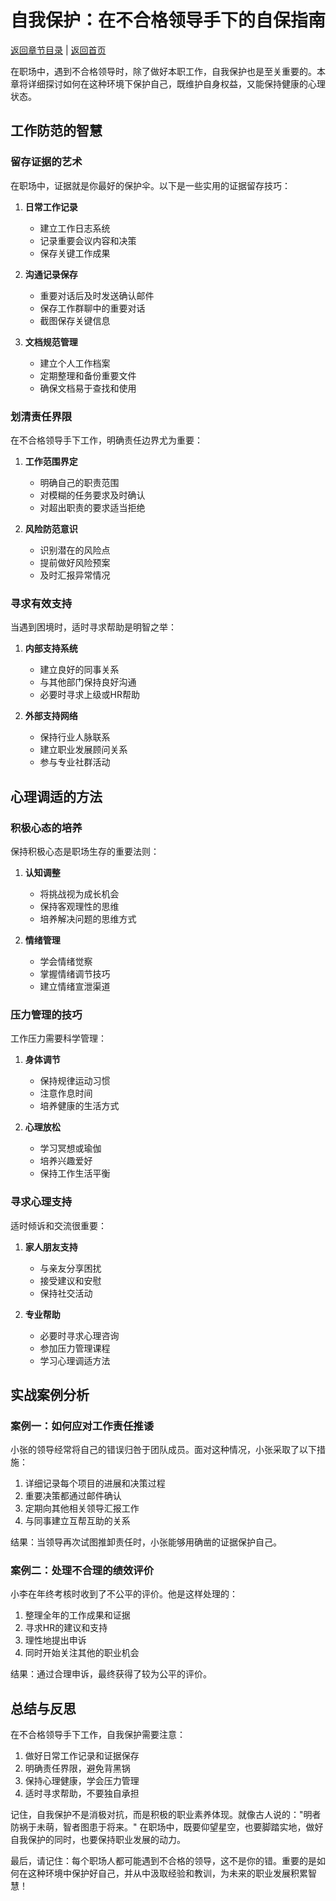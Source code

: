 # 自我保护：在不合格领导手下的自保指南

[返回章节目录](./index.md) | [返回首页](../README.md)

在职场中，遇到不合格领导时，除了做好本职工作，自我保护也是至关重要的。本章将详细探讨如何在这种环境下保护自己，既维护自身权益，又能保持健康的心理状态。

## 工作防范的智慧

### 留存证据的艺术

在职场中，证据就是你最好的保护伞。以下是一些实用的证据留存技巧：

1. **日常工作记录**
   - 建立工作日志系统
   - 记录重要会议内容和决策
   - 保存关键工作成果

2. **沟通记录保存**
   - 重要对话后及时发送确认邮件
   - 保存工作群聊中的重要对话
   - 截图保存关键信息

3. **文档规范管理**
   - 建立个人工作档案
   - 定期整理和备份重要文件
   - 确保文档易于查找和使用

### 划清责任界限

在不合格领导手下工作，明确责任边界尤为重要：

1. **工作范围界定**
   - 明确自己的职责范围
   - 对模糊的任务要求及时确认
   - 对超出职责的要求适当拒绝

2. **风险防范意识**
   - 识别潜在的风险点
   - 提前做好风险预案
   - 及时汇报异常情况

### 寻求有效支持

当遇到困境时，适时寻求帮助是明智之举：

1. **内部支持系统**
   - 建立良好的同事关系
   - 与其他部门保持良好沟通
   - 必要时寻求上级或HR帮助

2. **外部支持网络**
   - 保持行业人脉联系
   - 建立职业发展顾问关系
   - 参与专业社群活动

## 心理调适的方法

### 积极心态的培养

保持积极心态是职场生存的重要法则：

1. **认知调整**
   - 将挑战视为成长机会
   - 保持客观理性的思维
   - 培养解决问题的思维方式

2. **情绪管理**
   - 学会情绪觉察
   - 掌握情绪调节技巧
   - 建立情绪宣泄渠道

### 压力管理的技巧

工作压力需要科学管理：

1. **身体调节**
   - 保持规律运动习惯
   - 注意作息时间
   - 培养健康的生活方式

2. **心理放松**
   - 学习冥想或瑜伽
   - 培养兴趣爱好
   - 保持工作生活平衡

### 寻求心理支持

适时倾诉和交流很重要：

1. **家人朋友支持**
   - 与亲友分享困扰
   - 接受建议和安慰
   - 保持社交活动

2. **专业帮助**
   - 必要时寻求心理咨询
   - 参加压力管理课程
   - 学习心理调适方法

## 实战案例分析

### 案例一：如何应对工作责任推诿

小张的领导经常将自己的错误归咎于团队成员。面对这种情况，小张采取了以下措施：

1. 详细记录每个项目的进展和决策过程
2. 重要决策都通过邮件确认
3. 定期向其他相关领导汇报工作
4. 与同事建立互帮互助的关系

结果：当领导再次试图推卸责任时，小张能够用确凿的证据保护自己。

### 案例二：处理不合理的绩效评价

小李在年终考核时收到了不公平的评价。他是这样处理的：

1. 整理全年的工作成果和证据
2. 寻求HR的建议和支持
3. 理性地提出申诉
4. 同时开始关注其他的职业机会

结果：通过合理申诉，最终获得了较为公平的评价。

## 总结与反思

在不合格领导手下工作，自我保护需要注意：

1. 做好日常工作记录和证据保存
2. 明确责任界限，避免背黑锅
3. 保持心理健康，学会压力管理
4. 适时寻求帮助，不要独自承担

记住，自我保护不是消极对抗，而是积极的职业素养体现。就像古人说的："明者防祸于未萌，智者图患于将来。" 在职场中，既要仰望星空，也要脚踏实地，做好自我保护的同时，也要保持职业发展的动力。

最后，请记住：每个职场人都可能遇到不合格的领导，这不是你的错。重要的是如何在这种环境中保护好自己，并从中汲取经验和教训，为未来的职业发展积累智慧！
